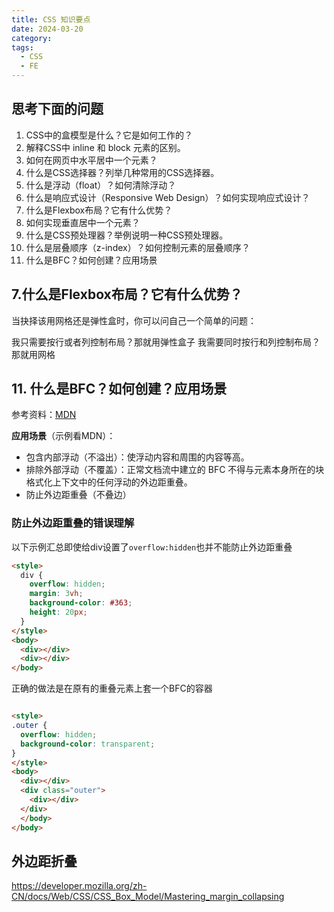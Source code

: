 ```yaml
---
title: CSS 知识要点
date: 2024-03-20
category: 
tags:
  - CSS
  - FE
---
```


<!-- more -->

## 思考下面的问题

1. CSS中的盒模型是什么？它是如何工作的？ 
2. 解释CSS中 inline 和 block 元素的区别。 
3. 如何在网页中水平居中一个元素？ 
4. 什么是CSS选择器？列举几种常用的CSS选择器。 
5. 什么是浮动（float）？如何清除浮动？ 
6. 什么是响应式设计（Responsive Web Design）？如何实现响应式设计？ 
7. 什么是Flexbox布局？它有什么优势？ 
8. 如何实现垂直居中一个元素？ 
9. 什么是CSS预处理器？举例说明一种CSS预处理器。 
10. 什么是层叠顺序（z-index）？如何控制元素的层叠顺序？
11. 什么是BFC？如何创建？应用场景


## 7.什么是Flexbox布局？它有什么优势？

当抉择该用网格还是弹性盒时，你可以问自己一个简单的问题：

我只需要按行或者列控制布局？那就用弹性盒子
我需要同时按行和列控制布局？那就用网格

## 11. 什么是BFC？如何创建？应用场景

参考资料：[MDN](https://developer.mozilla.org/zh-CN/docs/Web/CSS/CSS_flow_layout/In_flow_and_out_of_flow)

**应用场景**（示例看MDN）：
- 包含内部浮动（不溢出）：使浮动内容和周围的内容等高。
- 排除外部浮动（不覆盖）：正常文档流中建立的 BFC 不得与元素本身所在的块格式化上下文中的任何浮动的外边距重叠。
- 防止外边距重叠（不叠边）

### 防止外边距重叠的错误理解

以下示例汇总即使给div设置了`overflow:hidden`也并不能防止外边距重叠

```html
<style>
  div {
    overflow: hidden;
    margin: 3vh;
    background-color: #363;
    height: 20px;
  }
</style>
<body>
  <div></div>
  <div></div>
</body>
```

正确的做法是在原有的重叠元素上套一个BFC的容器

```html

<style>
.outer {
  overflow: hidden;
  background-color: transparent;
}
</style>
<body>
  <div></div>
  <div class="outer">
    <div></div>
  </div>
  </body>
</body>
```

## 外边距折叠

https://developer.mozilla.org/zh-CN/docs/Web/CSS/CSS_Box_Model/Mastering_margin_collapsing